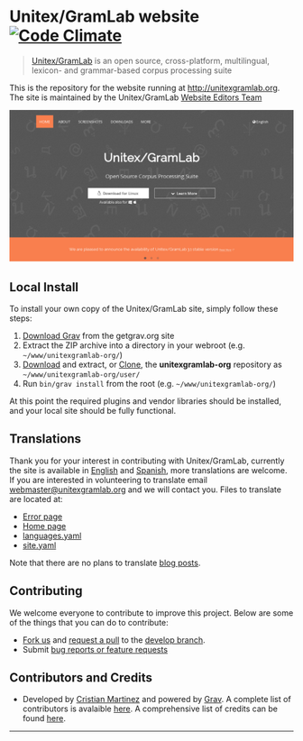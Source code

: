 # Unitex/GramLab website  [![Code Climate](https://codeclimate.com/github/UnitexGramLab/unitexgramlab-org/badges/gpa.svg)](https://codeclimate.com/github/UnitexGramLab/unitexgramlab-org)

> [Unitex/GramLab][unitex] is an open source, cross-platform, multilingual, lexicon- and grammar-based corpus processing suite

This is the repository for the website running at http://unitexgramlab.org. The site is maintained by the Unitex/GramLab [Website Editors Team](https://github.com/UnitexGramLab/unitexgramlab-org/graphs/contributors)

![UnitexGramLab](screenshot.jpg)

## Local Install

To install your own copy of the Unitex/GramLab site, simply follow these steps:

1. [Download Grav](http://getgrav.org/downloads) from the getgrav.org site
2. Extract the ZIP archive into a directory in your webroot (e.g. `~/www/unitexgramlab-org/`)
3. [Download](https://github.com/unitexgramlab/unitexgramlab-org/archive/develop.zip) and extract, or [Clone](https://github.com/unitexgramlab/unitexgramlab-org.git), the **unitexgramlab-org** repository as `~/www/unitexgramlab-org/user/`
4. Run `bin/grav install` from the root (e.g. `~/www/unitexgramlab-org/`)

At this point the required plugins and vendor libraries should be installed, and your local site should be fully functional.

## Translations

Thank you for your interest in contributing with Unitex/GramLab, currently the site is available in [English](http://unitexgramlab.org) and [Spanish](http://unitexgramlab.org/es), more translations are welcome. If you are interested in volunteering to translate email webmaster@unitexgramlab.org and we will contact you. Files to translate are located at:

- [Error page](pages/error)
- [Home page](pages/01.home)
- [languages.yaml](themes/unitexgramlab/languages.yaml)
- [site.yaml](config/site.yaml)

Note that there are no plans to translate [blog posts](pages/02.blog).

## Contributing

We welcome everyone to contribute to improve this project. Below are some of the things that you can do to contribute:

-  [Fork us](https://github.com/UnitexGramLab/unitexgramlab-org/fork) and [request a pull](https://github.com/UnitexGramLab/unitexgramlab-org/pulls) to the [develop branch](https://github.com/UnitexGramLab/unitexgramlab-org/tree/develop).
-  Submit [bug reports or feature requests](https://github.com/UnitexGramLab/unitexgramlab-org/issues)

## Contributors and Credits

* Developed by [Cristian Martinez](http://martinec.org) and powered by [Grav](http://getgrav.org). A complete list of contributors is avalaible [here](https://github.com/UnitexGramLab/unitexgramlab-org/graphs/contributors). A comprehensive list of credits can be found [here](humans.txt).

---
[unitex]: http://unitexgramlab.org
